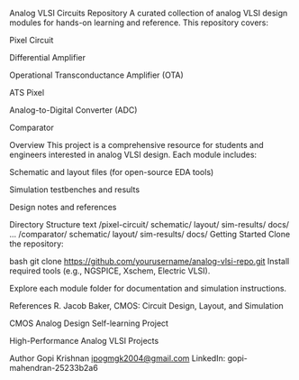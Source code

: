 Analog VLSI Circuits Repository
A curated collection of analog VLSI design modules for hands-on learning and reference. This repository covers:

Pixel Circuit

Differential Amplifier

Operational Transconductance Amplifier (OTA)

ATS Pixel

Analog-to-Digital Converter (ADC)

Comparator

Overview
This project is a comprehensive resource for students and engineers interested in analog VLSI design. Each module includes:

Schematic and layout files (for open-source EDA tools)

Simulation testbenches and results

Design notes and references

Directory Structure
text
/pixel-circuit/
    schematic/
    layout/
    sim-results/
    docs/
...
/comparator/
    schematic/
    layout/
    sim-results/
    docs/
Getting Started
Clone the repository:

bash
git clone https://github.com/yourusername/analog-vlsi-repo.git
Install required tools (e.g., NGSPICE, Xschem, Electric VLSI).

Explore each module folder for documentation and simulation instructions.

References
R. Jacob Baker, CMOS: Circuit Design, Layout, and Simulation

CMOS Analog Design Self-learning Project

High-Performance Analog VLSI Projects

Author
Gopi Krishnan
ipogmgk2004@gmail.com
LinkedIn: gopi-mahendran-25233b2a6
